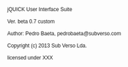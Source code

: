 <!DOCTYPE html PUBLIC "-//W3C//DTD HTML 4.01//EN" "http://www.w3.org/TR/html4/strict.dtd">
<html>
<head>
  <meta http-equiv="Content-Type" content="text/html; charset=utf-8">
  <meta http-equiv="Content-Style-Type" content="text/css">
  <title></title>
  <meta name="Generator" content="Cocoa HTML Writer">
  <meta name="CocoaVersion" content="1187.37">
  <style type="text/css">
    p.p1 {margin: 0.0px 0.0px 0.0px 0.0px; font: 12.0px Helvetica}
    p.p2 {margin: 0.0px 0.0px 0.0px 0.0px; font: 12.0px Helvetica; min-height: 14.0px}
  </style>
</head>
<body>
<p class="p1">jQUICK User Interface Suite</p>
<p class="p2"><br></p>
<p class="p1">Ver. beta 0.7 custom<span class="Apple-converted-space"> </span></p>
<p class="p2"><br></p>
<p class="p1">Author: Pedro Baeta, pedrobaeta@subverso.com</p>
<p class="p2"><br></p>
<p class="p1">Copyright (c) 2013 Sub Verso Lda.<span class="Apple-converted-space"> </span></p>
<p class="p2"><br></p>
<p class="p1">licensed under XXX</p>
</body>
</html>
